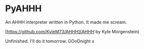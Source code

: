 # PyAHHH
An AHHH interpreter written in Python. It made me scream. 

[https://github.com/KyleM73/AHHH](AHHH by Kyle Morgenstein)

Unfinished. I'll do it tomorrow. GOoDnight x
